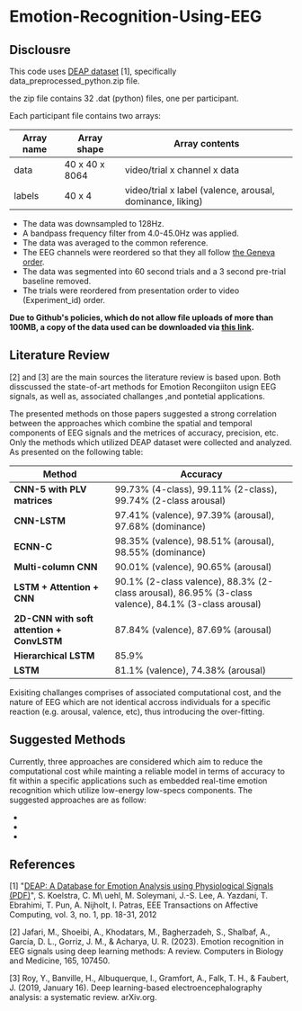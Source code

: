 # Emotion-Recognition-Using-EEG

## Disclousre

This code uses [DEAP dataset](https://www.eecs.qmul.ac.uk/mmv/datasets/deap/) [1], specifically data_preprocessed_python.zip file. 

the zip file contains 32 .dat (python) files, one per participant.

Each participant file contains two arrays:

| Array name | Array shape | Array contents |
|------------|--------------|----------------|
| data       | 40 x 40 x 8064 | video/trial x channel x data |
| labels      | 40 x 4        | video/trial x label (valence, arousal, dominance, liking) |


- The data was downsampled to 128Hz.
- A bandpass frequency filter from 4.0-45.0Hz was applied.
- The data was averaged to the common reference.
- The EEG channels were reordered so that they all follow [the Geneva order](https://www.eecs.qmul.ac.uk/mmv/datasets/deap/readme.html).
- The data was segmented into 60 second trials and a 3 second pre-trial baseline removed.
- The trials were reordered from presentation order to video (Experiment_id) order.

**Due to Github's policies, which do not allow file uploads of more than 100MB, a copy of the data used can be downloaded via [this link](https://drive.google.com/file/d/1cBV6at_F2mPWIXKnRT1AQKSySZX7bnT3/view?usp=drive_link).**

## Literature Review

[2] and [3] are the main sources the literature review is based upon. Both disscussed the state-of-art methods for Emotion Recongiiton usign EEG signals, as well as, associated challanges ,and pontetial applications.

The presented methods on those papers suggested a strong correlation between the approaches which combine the spatial and temporal components of EEG signals and the metrices of accuracy, precision, etc. Only the methods which utilized DEAP dataset were collected and analyzed. As presented on the following table:

| Method                                       | Accuracy          |
|---------------------------------------------|-------------------|
| **CNN-5 with PLV matrices**             | 99.73% (4-class), 99.11% (2-class), 99.74% (2-class arousal)  |
| **CNN-LSTM** | 97.41% (valence), 97.39% (arousal), 97.68% (dominance)  |
| **ECNN-C**               | 98.35% (valence), 98.51% (arousal), 98.55% (dominance) |
| **Multi-column CNN**         | 90.01% (valence), 90.65% (arousal)   |
| **LSTM + Attention + CNN** | 90.1% (2-class valence), 88.3% (2-class arousal), 86.95% (3-class valence), 84.1% (3-class arousal)|
| **2D-CNN with soft attention + ConvLSTM**   | 87.84% (valence), 87.69% (arousal)   |
| **Hierarchical LSTM**   | 85.9%   |
| **LSTM**      | 81.1% (valence), 74.38% (arousal)  |

Exisiting challanges comprises of associated computational cost, and the nature of EEG which are not identical accross individuals for a specific reaction (e.g. arousal, valence, etc), thus introducing the over-fitting.

## Suggested Methods

Currently, three approaches are considered which aim to reduce the computational cost while mainting a reliable model in terms of accuracy to fit within a specific applications such as embedded real-time emotion recognition which utilize low-energy low-specs components. The suggested approaches are as follow:

-
-
-

## References

[1] "[DEAP: A Database for Emotion Analysis using Physiological Signals (PDF)](https://www.eecs.qmul.ac.uk/mmv/datasets/deap/doc/tac_special_issue_2011.pdf)", S. Koelstra, C. M\ uehl, M. Soleymani, J.-S. Lee, A. Yazdani, T. Ebrahimi, T. Pun, A. Nijholt, I. Patras, EEE Transactions on Affective Computing, vol. 3, no. 1, pp. 18-31, 2012

[2] Jafari, M., Shoeibi, A., Khodatars, M., Bagherzadeh, S., Shalbaf, A., García, D. L., Gorriz, J. M., & Acharya, U. R. (2023). Emotion recognition in EEG signals using deep learning methods: A review. Computers in Biology and Medicine, 165, 107450.

[3] Roy, Y., Banville, H., Albuquerque, I., Gramfort, A., Falk, T. H., & Faubert, J. (2019, January 16). Deep learning-based electroencephalography analysis: a systematic review. arXiv.org.
